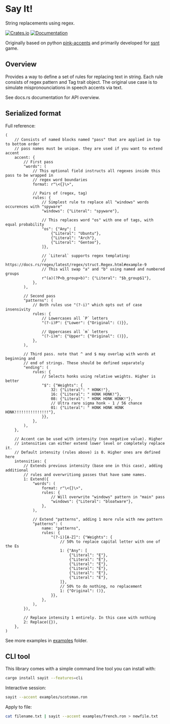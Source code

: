 # Say It!

String replacements using regex.

[![Crates.io](https://img.shields.io/crates/v/sayit)](https://crates.io/crates/sayit)
[![Documentation](https://docs.rs/sayit/badge.svg)](https://docs.rs/sayit)

Originally based on python [pink-accents](https://git.based.computer/fogapod/pink-accents) and primarily developed for [ssnt](https://github.com/SS-NT/ssnt/tree/main) game.

## Overview

Provides a way to define a set of rules for replacing text in string. Each rule consists of
regex pattern and Tag trait object. The original use case is to simulate
mispronounciations in speech accents via text.

See docs.rs documentation for API overview.

## Serialized format

Full reference:

```ron
(
    // Consists of named blocks named "pass" that are applied in top to bottom order
    // pass names must be unique. they are used if you want to extend accent
    accent: {
        // First pass
        "words": (
            // This optional field instructs all regexes inside this pass to be wrapped in
            // regex word boundaries
            format: r"\<{}\>",

            // Pairs of (regex, tag)
            rules: {
                // Simplest rule to replace all "windows" words occurences with "spyware"
                "windows": {"Literal": "spyware"},

                // This replaces word "os" with one of tags, with equal probability
                "os": {"Any": [
                    {"Literal": "Ubuntu"},
                    {"Literal": "Arch"},
                    {"Literal": "Gentoo"},
                ]},

                // `Literal` supports regex templating:
                // https://docs.rs/regex/latest/regex/struct.Regex.html#example-9
                // This will swap "a" and "b" using named and numbered groups
                r"(a)(?P<b_group>b)": {"Literal": "$b_group$1"},
            },
        ),

        // Second pass
        "patterns": (
            // Both rules use "(?-i)" which opts out of case insensivity
            rules: {
                // Lowercases all `P` letters
                "(?-i)P": {"Lower": {"Original": ()}},

                // Uppercases all `m` letters
                "(?-i)m": {"Upper": {"Original": ()}},
            },
        ),

        // Third pass. note that ^ and $ may overlap with words at beginning and
        // end of strings. These should be defined separately
        "ending": (
            rules: {
                // Selects honks using relative weights. Higher is better
                "$": {"Weights": {
                    32: {"Literal": " HONK!"},
                    16: {"Literal": " HONK HONK!"},
                    08: {"Literal": " HONK HONK HONK!"},
                    // Ultra rare sigma honk - 1 / 56 chance
                    01: {"Literal": " HONK HONK HONK HONK!!!!!!!!!!!!!!!"},
                }},
            },
        ),
    },

    // Accent can be used with intensity (non negative value). Higher
    // intensities can either extend lower level or completely replace it.
    // Default intensity (rules above) is 0. Higher ones are defined here
    intensities: {
        // Extends previous intensity (base one in this case), adding additional
        // rules and overwritiong passes that have same names.
        1: Extend({
            "words": (
                format: r"\<{}\>",
                rules: {
                    // Will overwrite "windows" pattern in "main" pass
                    "windows": {"Literal": "bloatware"},
                },
            ),

            // Extend "patterns", adding 1 more rule with new pattern
            "patterns": (
                name: "patterns",
                rules: {
                    "(?-i)[A-Z]": {"Weights": {
                        // 50% to replace capital letter with one of the Es
                        1: {"Any": [
                            {"Literal": "E"},
                            {"Literal": "Ē"},
                            {"Literal": "Ê"},
                            {"Literal": "Ë"},
                            {"Literal": "È"},
                            {"Literal": "É"},
                        ]},
                        // 50% to do nothing, no replacement
                        1: {"Original": ()},
                    }},
                },
            ),
        }),

        // Replace intensity 1 entirely. In this case with nothing
        2: Replace({}),
    },
)
```

See more examples in [examples](https://git.based.computer/fogapod/sayit/src/branch/master/examples) folder.

## CLI tool

This library comes with a simple command line tool you can install with:

```sh
cargo install sayit --features=cli
```

Interactive session:

```sh
sayit --accent examples/scotsman.ron
```

Apply to file:

```sh
cat filename.txt | sayit --accent examples/french.ron > newfile.txt
```
